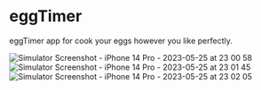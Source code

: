 # eggTimer
eggTimer app for cook your eggs however you like perfectly.

![Simulator Screenshot - iPhone 14 Pro - 2023-05-25 at 23 00 58](https://github.com/DegirmenKagan/eggTimer/assets/42985494/12f8038f-6a59-4503-82b2-713aed2d9483)
![Simulator Screenshot - iPhone 14 Pro - 2023-05-25 at 23 01 45](https://github.com/DegirmenKagan/eggTimer/assets/42985494/ac3439d2-c8a1-4bf4-922f-18e38072adff)
![Simulator Screenshot - iPhone 14 Pro - 2023-05-25 at 23 02 05](https://github.com/DegirmenKagan/eggTimer/assets/42985494/64470aba-917e-4405-8f56-13c5820a49ea)
